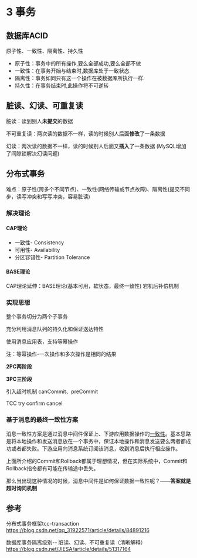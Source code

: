 # 3 事务

## 数据库ACID

原子性、一致性、隔离性、持久性

- 原子性：事务中的所有操作,要么全部成功,要么全部不做
- 一致性：在事务开始与结束时,数据库处于一致状态.
- 隔离性：事务如同只有这一个操作在被数据库所执行一样.
- 持久性：在事务结束时,此操作将不可逆转



## 脏读、幻读、可重复读

脏读：读到别人**未提交**的数据

不可重复读：两次读的数据不一样，读的时候别人后面**修改**了一条数据

幻读：两次读的数据不一样，读的时候别人后面又**插入**了一条数据 (MySQL增加了间隙锁解决幻读问题)



## 分布式事务

难点：原子性(跨多个不同节点)、一致性(网络传输或节点故障)、隔离性(提交不同步，读写冲突和写写冲突，容易脏读)



### 解决理论

#### CAP理论

- 一致性- Consistency
- 可用性- Availability
- 分区容错性- Partition Tolerance



#### BASE理论

CAP理论延伸：BASE理论(基本可用，软状态，最终一致性)  宕机后补偿机制



### 实现思想

整个事务切分为两个子事务

充分利用消息队列的持久化和保证送达特性

使用消息应用表，支持等幂操作

注：等幂操作-一次操作和多次操作是相同的结果



**2PC两阶段**

**3PC三阶段**

引入超时机制 canCommit、preCommit

TCC try confirm cancel



### 基于消息的最终一致性方案

消息一致性方案是通过消息中间件保证上、下游应用数据操作的[一致性](https://segmentfault.com/a/1190000011479826)。基本思路是将本地操作和发送消息放在一个事务中，保证本地操作和消息发送要么两者都成功或者都失败。下游应用向消息系统订阅该消息，收到消息后执行相应操作。



上面所介绍的Commit和Rollback都属于理想情况，但在实际系统中，Commit和Rollback指令都有可能在传输途中丢失。

那么当出现这种情况的时候，消息中间件是如何保证数据一致性呢？——**答案就是超时询问机制**



## 参考

分布式事务框架tcc-transaction https://blog.csdn.net/qq_31922571/article/details/84891216

 数据库事务隔离级别-- 脏读、幻读、不可重复读（清晰解释）https://blog.csdn.net/JIESA/article/details/51317164